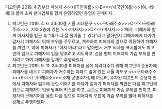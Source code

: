 피고인은 2019. 4.경부터 피해자 <<<내국인이름>>>B<<</내국인이름>>>(여, 49세)과 함께 소파 판매업체를 함께 운영하였던 동업자 관계이다.
1. 피고인은 2019. 4. 6. 23:00경 서울 서대문구 <<<구아래주소>>>C<<</구아래주소>>>, 지하 2층에 있는 '<<<마사지>>>D<<</마사지>>>'에서, 피해자와 함께 마사지를 받은 후 "내가 더 잘 풀어줄 수 있다"라고 말하면서 피해자에게 다가가 갑자기 피해자의 어깨 부위를 주무르고, 계속하여 피해자의 앞으로 이동하여 피해자를 껴안고, 이에 피해자가 "하지 마라"라고 말하면서 거부 의사를 표시함에도 피고인의 입으로 피해자의 입을 맞추려고 시도하고, 손을 뻗어 피해자의 가슴 부위를 만지려고 하여 피해자를 강제로 추행하였다.
2. 피고인은 2019. 9. 11. 24:00경 피해자를 집에 데려다주기 위해 피고인의 승용차에 피해자를 태우고 피해자가 거주하는 아파트 옆에 있는 서울 마포구 <<<구아래주소>>>E<<</구아래주소>>> 소재 공영주차장에 이르러, 주차된 피고인의 승용차 안에서 피해자와 업무에 관한 이야기를 하다가 갑자기 피해자를 껴안은 다음 피고인의 입으로 피해자의 입을 맞추어 키스를 하고, 손으로 피해자의 가슴 부위를 만지고, 피해자의 브래지어를 올린 다음 입으로 피해자의 오른쪽 가슴 부위를 빨아 피해자를 강제로 추행하였다.
